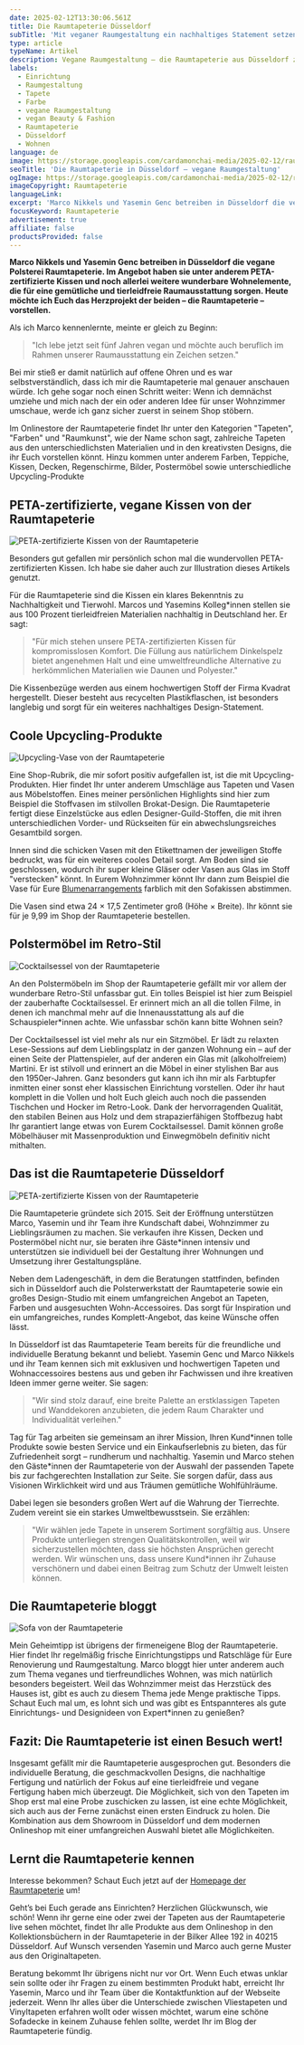 ```yaml
---
date: 2025-02-12T13:30:06.561Z
title: Die Raumtapeterie Düsseldorf
subTitle: 'Mit veganer Raumgestaltung ein nachhaltiges Statement setzen'
type: article
typeName: Artikel
description: Vegane Raumgestaltung – die Raumtapeterie aus Düsseldorf zeigt Euch, wie es funktioniert – mit PETA-zertifizierten Kissen & Co.
labels:
  - Einrichtung
  - Raumgestaltung
  - Tapete
  - Farbe
  - vegane Raumgestaltung
  - vegan Beauty & Fashion
  - Raumtapeterie
  - Düsseldorf
  - Wohnen
language: de
image: https://storage.googleapis.com/cardamonchai-media/2025-02-12/raumtapeterie-duesseldorf-soundsvegan-com-jpg-imagine-181818_82786e_1024_768/640.webp
seoTitle: 'Die Raumtapeterie in Düsseldorf – vegane Raumgestaltung'
ogImage: https://storage.googleapis.com/cardamonchai-media/2025-02-12/raumtapeterie-duesseldorf-soundsvegan-com-og-jpg-imagine-988878_847b6d_1200_628/640.webp
imageCopyright: Raumtapeterie
languageLink:
excerpt: 'Marco Nikkels und Yasemin Genc betreiben in Düsseldorf die vegane Polsterei Raumtapeterie. Im Angebot haben sie unter anderem PETA-zertifizierte Kissen und noch allerlei weitere wunderbare Wohnelemente, die für eine gemütliche und tierleidfreie Raumausstattung sorgen. Heute möchte ich Euch das Herzprojekt der beiden – die Raumtapeterie – vorstellen.'
focusKeyword: Raumtapeterie
advertisement: true
affiliate: false
productsProvided: false
---
```


**Marco Nikkels und Yasemin Genc betreiben in Düsseldorf die vegane Polsterei Raumtapeterie. Im Angebot haben sie unter anderem PETA-zertifizierte Kissen und noch allerlei weitere wunderbare Wohnelemente, die für eine gemütliche und tierleidfreie Raumausstattung sorgen. Heute möchte ich Euch das Herzprojekt der beiden – die Raumtapeterie – vorstellen.**

Als ich Marco kennenlernte, meinte er gleich zu Beginn:

> "Ich lebe jetzt seit fünf Jahren vegan und möchte auch beruflich im Rahmen unserer Raumausstattung ein Zeichen setzen."

Bei mir stieß er damit natürlich auf offene Ohren und es war selbstverständlich, dass ich mir die Raumtapeterie mal genauer anschauen würde. Ich gehe sogar noch einen Schritt weiter: Wenn ich demnächst umziehe und mich nach der ein oder anderen Idee für unser Wohnzimmer umschaue, werde ich ganz sicher zuerst in seinem Shop stöbern.

Im Onlinestore der Raumtapeterie findet Ihr unter den Kategorien "Tapeten", "Farben" und "Raumkunst", wie der Name schon sagt, zahlreiche Tapeten aus den unterschiedlichsten Materialien und in den kreativsten Designs, die ihr Euch vorstellen könnt. Hinzu kommen unter anderem Farben, Teppiche, Kissen, Decken, Regenschirme, Bilder, Postermöbel sowie unterschiedliche Upcycling-Produkte

## PETA-zertifizierte, vegane Kissen von der Raumtapeterie

![PETA-zertifizierte Kissen von der Raumtapeterie](https://storage.googleapis.com/cardamonchai-media/2025-02-12/raumtapeterie-5-png-imagine-f8d8a8_968e76_480_480/640.webp 'PETA-zertifizierte Kissen von der Raumtapeterie')

Besonders gut gefallen mir persönlich schon mal die wundervollen PETA-zertifizierten Kissen. Ich habe sie daher auch zur Illustration dieses Artikels genutzt.

Für die Raumtapeterie sind die Kissen ein klares Bekenntnis zu Nachhaltigkeit und Tierwohl. Marcos und Yasemins Kolleg\*innen stellen sie aus 100 Prozent tierleidfreien Materialien nachhaltig in Deutschland her. Er sagt:

> "Für mich stehen unsere PETA-zertifizierten Kissen für kompromisslosen Komfort. Die Füllung aus natürlichem Dinkelspelz bietet angenehmen Halt und eine umweltfreundliche Alternative zu herkömmlichen Materialien wie Daunen und Polyester."

Die Kissenbezüge werden aus einem hochwertigen Stoff der Firma Kvadrat hergestellt. Dieser besteht aus recycelten Plastikflaschen, ist besonders langlebig und sorgt für ein weiteres nachhaltiges Design-Statement.

## Coole Upcycling-Produkte

![Upcycling-Vase von der Raumtapeterie](https://storage.googleapis.com/cardamonchai-media/2025-02-12/raumtapeterie-vase-soundsvegan-com-jpg-imagine-c8d8e8_b5bfbd_1200_1200/640.webp 'Upcycling-Vase von der Raumtapeterie')

Eine Shop-Rubrik, die mir sofort positiv aufgefallen ist, ist die mit Upcycling-Produkten. Hier findet Ihr unter anderem Umschläge aus Tapeten und Vasen aus Möbelstoffen. Eines meiner persönlichen Highlights sind hier zum Beispiel die Stoffvasen im stilvollen Brokat-Design. Die Raumtapeterie fertigt diese Einzelstücke aus edlen Designer-Guild-Stoffen, die mit ihren unterschiedlichen Vorder- und Rückseiten für ein abwechslungsreiches Gesamtbild sorgen.

Innen sind die schicken Vasen mit den Etikettnamen der jeweiligen Stoffe bedruckt, was für ein weiteres cooles Detail sorgt. Am Boden sind sie geschlossen, wodurch ihr super kleine Gläser oder Vasen aus Glas im Stoff "verstecken" könnt. In Eurem Wohnzimmer könnt Ihr dann zum Beispiel die Vase für Eure [Blumenarrangements](/2009/06/die-sprache-der-blumen/) farblich mit den Sofakissen abstimmen.

Die Vasen sind etwa 24 × 17,5 Zentimeter groß (Höhe × Breite). Ihr könnt sie für je 9,99 im Shop der Raumtapeterie bestellen.

## Polstermöbel im Retro-Stil

![Cocktailsessel von der Raumtapeterie](https://storage.googleapis.com/cardamonchai-media/2025-02-12/raumtapeterie-retro-chair-soundsvegan-com-jpg-imagine-b8d8e8_9cc8d1_1200_1200/640.webp 'Cocktailsessel von der Raumtapeterie')

An den Polstermöbeln im Shop der Raumtapeterie gefällt mir vor allem der wunderbare Retro-Stil unfassbar gut. Ein tolles Beispiel ist hier zum Beispiel der zauberhafte Cocktailsessel. Er erinnert mich an all die tollen Filme, in denen ich manchmal mehr auf die Innenausstattung als auf die Schauspieler\*innen achte. Wie unfassbar schön kann bitte Wohnen sein?

Der Cocktailsessel ist viel mehr als nur ein Sitzmöbel. Er lädt zu relaxten Lese-Sessions auf dem Lieblingsplatz in der ganzen Wohnung ein – auf der einen Seite der Plattenspieler, auf der anderen ein Glas mit (alkoholfreiem) Martini. Er ist stilvoll und erinnert an die Möbel in einer stylishen Bar aus den 1950er-Jahren. Ganz besonders gut kann ich ihn mir als Farbtupfer inmitten einer sonst eher klassischen Einrichtung vorstellen. Oder ihr haut komplett in die Vollen und holt Euch gleich auch noch die passenden Tischchen und Hocker im Retro-Look. Dank der hervorragenden Qualität, den stabilen Beinen aus Holz und dem strapazierfähigen Stoffbezug habt Ihr garantiert lange etwas von Eurem Cocktailsessel. Damit können große Möbelhäuser mit Massenproduktion und Einwegmöbeln definitiv nicht mithalten.

## Das ist die Raumtapeterie Düsseldorf

![PETA-zertifizierte Kissen von der Raumtapeterie](https://storage.googleapis.com/cardamonchai-media/2025-02-12/raumtapeterie-6-png-imagine-98a898_5e917b_480_480/640.webp 'PETA-zertifizierte Kissen von der Raumtapeterie')

Die Raumtapeterie gründete sich 2015. Seit der Eröffnung unterstützen Marco, Yasemin und ihr Team ihre Kundschaft dabei, Wohnzimmer zu Lieblingsräumen zu machen. Sie verkaufen ihre Kissen, Decken und Postermöbel nicht nur, sie beraten ihre Gäste\*innen intensiv und unterstützen sie individuell bei der Gestaltung ihrer Wohnungen und Umsetzung ihrer Gestaltungspläne.

Neben dem Ladengeschäft, in dem die Beratungen stattfinden, befinden sich in Düsseldorf auch die Polsterwerkstatt der Raumtapeterie sowie ein großes Design-Studio mit einem umfangreichen Angebot an Tapeten, Farben und ausgesuchten Wohn-Accessoires. Das sorgt für Inspiration und ein umfangreiches, rundes Komplett-Angebot, das keine Wünsche offen lässt.

In Düsseldorf ist das Raumtapeterie Team bereits für die freundliche und individuelle Beratung bekannt und beliebt. Yasemin Genc und Marco Nikkels und ihr Team kennen sich mit exklusiven und hochwertigen Tapeten und Wohnaccessoires bestens aus und geben ihr Fachwissen und ihre kreativen Ideen immer gerne weiter. Sie sagen:

> "Wir sind stolz darauf, eine breite Palette an erstklassigen Tapeten und Wanddekoren anzubieten, die jedem Raum Charakter und Individualität verleihen."

Tag für Tag arbeiten sie gemeinsam an ihrer Mission, Ihren Kund\*innen tolle Produkte sowie besten Service und ein Einkaufserlebnis zu bieten, das für Zufriedenheit sorgt – rundherum und nachhaltig. Yasemin und Marco stehen den Gäste\*innen der Raumtapeterie von der Auswahl der passenden Tapete bis zur fachgerechten Installation zur Seite. Sie sorgen dafür, dass aus Visionen Wirklichkeit wird und aus Träumen gemütliche Wohlfühlräume.

Dabei legen sie besonders großen Wert auf die Wahrung der Tierrechte. Zudem vereint sie ein starkes Umweltbewusstsein. Sie erzählen:

> "Wir wählen jede Tapete in unserem Sortiment sorgfältig aus. Unsere Produkte unterliegen strengen Qualitätskontrollen, weil wir sicherzustellen möchten, dass sie höchsten Ansprüchen gerecht werden. Wir wünschen uns, dass unsere Kund\*innen ihr Zuhause verschönern und dabei einen Beitrag zum Schutz der Umwelt leisten können.

## Die Raumtapeterie bloggt

![Sofa von der Raumtapeterie](https://storage.googleapis.com/cardamonchai-media/2025-02-12/raumtapeterie-soundsvegan-com-sofa-jpg-imagine-582808_866d52_1200_1200/640.webp 'Sofa von der Raumtapeterie')

Mein Geheimtipp ist übrigens der firmeneigene Blog der Raumtapeterie. Hier findet Ihr regelmäßig frische Einrichtungstipps und Ratschläge für Eure Renovierung und Raumgestaltung. Marco bloggt hier unter anderem auch zum Thema veganes und tierfreundliches Wohnen, was mich natürlich besonders begeistert. Weil das Wohnzimmer meist das Herzstück des Hauses ist, gibt es auch zu diesem Thema jede Menge praktische Tipps. Schaut Euch mal um, es lohnt sich und was gibt es Entspannteres als gute Einrichtungs- und Designideen von Expert\*innen zu genießen?

## Fazit: Die Raumtapeterie ist einen Besuch wert!

Insgesamt gefällt mir die Raumtapeterie ausgesprochen gut. Besonders die individuelle Beratung, die geschmackvollen Designs, die nachhaltige Fertigung und natürlich der Fokus auf eine tierleidfreie und vegane Fertigung haben mich überzeugt. Die Möglichkeit, sich von den Tapeten im Shop erst mal eine Probe zuschicken zu lassen, ist eine echte Möglichkeit, sich auch aus der Ferne zunächst einen ersten Eindruck zu holen. Die Kombination aus dem Showroom in Düsseldorf und dem modernen Onlineshop mit einer umfangreichen Auswahl bietet alle Möglichkeiten.

## Lernt die Raumtapeterie kennen

Interesse bekommen? Schaut Euch jetzt auf der [Homepage der Raumtapeterie](https://www.dieraumtapeterie.de/ 'follow') um!

Geht’s bei Euch gerade ans Einrichten? Herzlichen Glückwunsch, wie schön! Wenn ihr gerne eine oder zwei der Tapeten aus der Raumtapeterie live sehen möchtet, findet Ihr alle Produkte aus dem Onlineshop in den Kollektionsbüchern in der Raumtapeterie in der Bilker Allee 192 in 40215 Düsseldorf. Auf Wunsch versenden Yasemin und Marco auch gerne Muster aus den Originaltapeten.

Beratung bekommt Ihr übrigens nicht nur vor Ort. Wenn Euch etwas unklar sein sollte oder ihr Fragen zu einem bestimmten Produkt habt, erreicht Ihr Yasemin, Marco und ihr Team über die Kontaktfunktion auf der Webseite jederzeit. Wenn Ihr alles über die Unterschiede zwischen Vliestapeten und Vinyltapeten erfahren wollt oder wissen möchtet, warum eine schöne Sofadecke in keinem Zuhause fehlen sollte, werdet Ihr im Blog der Raumtapeterie fündig.
